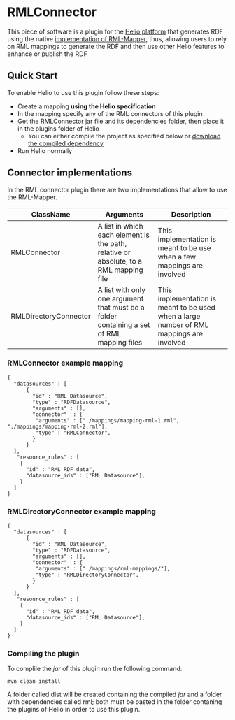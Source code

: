 

# RMLConnector

This piece of software is a plugin for the [Helio platform](https://helio.linkeddata.es/) that generates RDF using the native [implementation of RML-Mapper](https://github.com/RMLio/rmlmapper-java), thus, allowing users to rely on RML mappings to generate the RDF and then use other Helio features to enhance or publish the RDF


## Quick Start

To enable Helio to use this plugin follow these steps:

* Create a mapping **using the Helio specification**
* In the mapping specify any of the RML connectors of this plugin
* Get the RMLConnector jar file and its dependencies folder, then place it in the plugins folder of Helio
  *   You can either compile the project as specified below or [download the compiled dependency](https://drive.upm.es/index.php/s/gztsJCKd8vQ9m5X)
* Run Helio normally

## Connector implementations

In the RML connector plugin there are two implementations that allow to use the RML-Mapper. 

| ClassName             | Arguments                                                                                  | Description                                                                              |
|-----------------------|--------------------------------------------------------------------------------------------|------------------------------------------------------------------------------------------|
| RMLConnector          | A list in which each element is the path, relative or absolute, to a RML mapping file      | This implementation is meant to be use when a few mappings are involved                  |
| RMLDirectoryConnector | A list with only one argument that must be a folder containing a set of RML mapping files  | This implementation is meant to be used when a large number of RML mappings are involved |


### RMLConnector example mapping

`````
{
  "datasources" : [
      {
        "id" : "RML Datasource",
        "type" : "RDFDatasource",
        "arguments" : [],
        "connector"  : {
         "arguments" : ["./mappings/mapping-rml-1.rml", "./mappings/mapping-rml-2.rml"],
         "type" : "RMLConnector",
        }
      }
  ],
   "resource_rules" : [
    { 
      "id" : "RML RDF data",
      "datasource_ids" : ["RML Datasource"],
    }
  ]
}
`````

### RMLDirectoryConnector example mapping

`````
{
  "datasources" : [
      {
        "id" : "RML Datasource",
        "type" : "RDFDatasource",
        "arguments" : [],
        "connector"  : {
         "arguments" : ["./mappings/rml-mappings/"],
         "type" : "RMLDirectoryConnector",
        }
      }
  ],
   "resource_rules" : [
    { 
      "id" : "RML RDF data",
      "datasource_ids" : ["RML Datasource"],
    }
  ]
}
`````

### Compiling the plugin

To complile the *jar* of this plugin run the following command:
`````
mvn clean install
`````
A folder called dist will be created containing the compiled *jar* and a folder with dependencies called rml; both must be pasted in the folder contaning the plugins of Helio in order to use this plugin.

